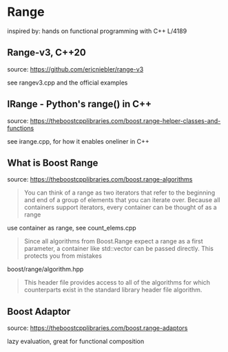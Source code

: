 # Range

inspired by: hands on functional programming with C++ L/4189

## Range-v3, C++20

source: <https://github.com/ericniebler/range-v3>

see rangev3.cpp and the official examples

## IRange - Python's range() in C++

source: <https://theboostcpplibraries.com/boost.range-helper-classes-and-functions>

see irange.cpp, for how it enables oneliner in C++

## What is Boost Range

source: <https://theboostcpplibraries.com/boost.range-algorithms>

> You can think of a range as two iterators that refer to the beginning and end 
> of a group of elements that you can iterate over. Because all containers support 
> iterators, every container can be thought of as a range

use container as range, see count_elems.cpp

> Since all algorithms from Boost.Range expect a range as a first parameter, a 
> container like std::vector can be passed directly.
> This protects you from mistakes

boost/range/algorithm.hpp

> This header file provides access to all of the algorithms for which counterparts 
> exist in the standard library header file algorithm.

## Boost Adaptor

source: <https://theboostcpplibraries.com/boost.range-adaptors>

lazy evaluation, great for functional composition
